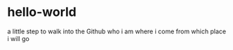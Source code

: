 # hello-world
a little step to walk into the Github
who i am 
where i come from
which place i will go
